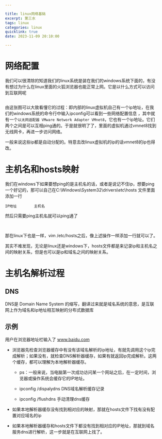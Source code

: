 ```yaml
---

title: linux网络基础
excerpt: 第三水
tags: linux
categories: linux
quicklink: true
date: 2023-11-09 20:10:00

---
```


# 网络配置

我们可以很清除的知道我们的linux系统是装在我们的windows系统下面的，有没有想过为什么在linux里面的火狐浏览器也能正常上网。它是以什么方式可以访问到互联网呢

<img title="" src="\images\4.png" alt="">

由这张图可以大致看懂它的过程：即内部的linux虚拟机自己有一个ip地址，在我们的windows系统的命令行中输入ipconfig可以看到一些网络配置信息 ，其中就有一个`以太网适配器 VMware Network Adapter VMnet8`，它也有一个ip地址。它们两个之间是可以互相ping通的。于是就很明了了，里面的虚拟机通过vmnet8找到无线网卡，再进一步访问网络。

一般来说这些ip都是自动分配的。特意去改linux虚拟机的ip的话vmnet8的ip也得改。



# 主机名和hosts映射

我们在windows下如果要想ping的是主机名的话，或者是说记不住ip，想要ping一个好记的，那可以自己在C:\Windows\System32\drivers\etc\hosts 文件里面添加一行

    IP地址        主机名 

然后只需要ping主机名就可以ping通了

<br>

那在linux下也是一样，vim /etc/hosts之后，像上述操作一样添加一行就可以了。

其实不难发现，无论是linux还是windows下，hosts文件都是来记录ip和主机名之间的映射关系，但是也可以是ip和域名之间的映射关系。





# 主机名解析过程

## DNS

DNS是 Domain Name System 的缩写，翻译过来就是域名系统的意思，是互联网上作为域名和ip地址相互映射的分布式数据库

## 示例

用户在浏览器地址栏输入了 www.baidu.com

- 浏览器先检查浏览器缓存中有没有该域名解析的ip地址，有就先调用这个ip完成解析；如果没有，就检查DNS解析器缓存，如果有就返回ip完成解析。这两个缓存，都可以理解为本地解析器缓存。
  
  - ps：一般来说，当电脑第一次成功访问某一个网站之后，在一定时间，浏览器或操作系统会缓存它的IP地址。
  
  - ipconfig /dispalydns  DNS域名解析缓存记录
  
  - ipconfig /flushdns    手动清理dns缓存

- 如果本地解析器缓存没有找到相对应的映射，那就在hosts文件下找有没有配置对应域名的ip

- 如果本地解析器缓存和hosts文件下都没有找到相对应的IP地址，那就到域名服务dns进行解析，这一步就是在互联网上找了。






